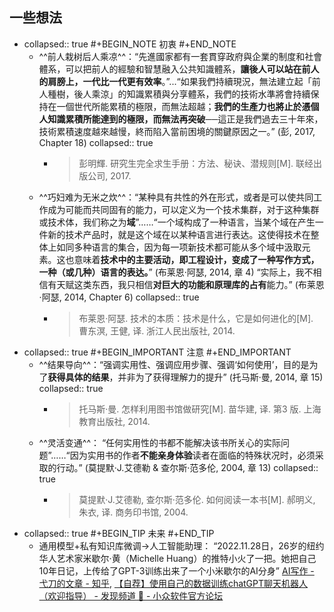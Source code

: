 ## 一些想法
- collapsed:: true
  #+BEGIN_NOTE
  初衷
  #+END_NOTE
	- ^^前人栽树后人乘凉^^：“先進國家都有一套貫穿政府與企業的制度和社會體系，可以把前人的經驗和智慧融入公共知識體系，**讓後人可以站在前人的肩膀上，一代比一代更有效率**。”...“如果我們持續現況，無法建立起「前人種樹，後人乘涼」的知識累積與分享體系，我們的技術水準將會持續保持在一個世代所能累積的極限，而無法超越；**我們的生產力也將止於憑個人知識累積所能達到的極限，而無法再突破**──這正是我們過去三十年來，技術累積速度越來越慢，終而陷入當前困境的關鍵原因之一。” (彭, 2017, Chapter 18)
	  collapsed:: true
		- >彭明輝. 研究生完全求生手册：方法、秘诀、潜规则[M]. 联经出版公司, 2017.
	- ^^巧妇难为无米之炊^^：“某种具有共性的外在形式，或者是可以使共同工作成为可能而共同固有的能力，可以定义为一个技术集群，对于这种集群或技术体，我们称之为**域**”……“一个域构成了一种语言，当某个域在产生一件新的技术产品时，就是这个域在以某种语言进行表达。这使得技术在整体上如同多种语言的集合，因为每一项新技术都可能从多个域中汲取元素。这也意味着**技术中的主要活动，即工程设计，变成了一种写作方式，一种（或几种）语言的表达。**” (布莱恩·阿瑟, 2014, 章 4) “实际上，我不相信有天赋这类东西，我只相信**对巨大的功能和原理库的占有**能力。” (布莱恩·阿瑟, 2014, Chapter 6)
	  collapsed:: true
		- > 布莱恩·阿瑟. 技术的本质：技术是什么，它是如何进化的[M]. 曹东溟, 王健, 译. 浙江人民出版社, 2014.
- collapsed:: true
  #+BEGIN_IMPORTANT
  注意
  #+END_IMPORTANT
	- ^^结果导向^^：“强调实用性、强调应用步骤、强调‘如何使用’，目的是为了**获得具体的结果**，并非为了获得理解力的提升” (托马斯·曼, 2014, 章 15)
	  collapsed:: true
		- >托马斯·曼. 怎样利用图书馆做研究[M]. 苗华建, 译. 第3 版. 上海教育出版社, 2014.
	- ^^灵活变通^^： “任何实用性的书都不能解决该书所关心的实际问题”……“因为实用书的作者**不能亲身体验**读者在面临的特殊状况时，必须采取的行动。” (莫提默·J.艾德勒 & 查尔斯·范多伦, 2004, 章 13)
	  collapsed:: true
		- >莫提默·J.艾德勒, 查尔斯·范多伦. 如何阅读一本书[M]. 郝明义, 朱衣, 译. 商务印书馆, 2004.
- collapsed:: true
  #+BEGIN_TIP
  未来
  #+END_TIP
	- 通用模型+私有知识库微调->人工智能助理： “2022.11.28日，26岁的纽约华人艺术家米歇尔·黄（Michelle Huang）的推特小火了一把。她把自己10年日记，上传给了GPT-3训练出来了一个小米歇尔的AI分身” [AI写作 - 弋刀的文章 - 知乎](https://zhuanlan.zhihu.com/p/589633422), [【自荐】使用自己的数据训练chatGPT聊天机器人（欢迎指导） - 发现频道 🔎 - 小众软件官方论坛](https://meta.appinn.net/t/topic/42209)